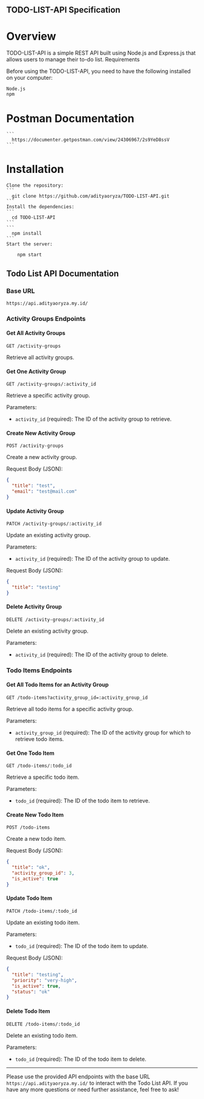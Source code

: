 ## TODO-LIST-API Specification

# Overview

TODO-LIST-API is a simple REST API built using Node.js and Express.js that allows users to manage their to-do list.
Requirements

Before using the TODO-LIST-API, you need to have the following installed on your computer:

    Node.js
    npm
# Postman Documentation
    ```
      https://documenter.getpostman.com/view/24306967/2s9YeD8ssV
    ```
# Installation

    Clone the repository:
    ```
      git clone https://github.com/adityaoryza/TODO-LIST-API.git
    ```
    Install the dependencies:
    ```
      cd TODO-LIST-API
    ```
    ```
      npm install
    ```
    Start the server:
  ```
      npm start
  ```        


## Todo List API Documentation

### Base URL

  ```
  https://api.adityaoryza.my.id/
  ```

### Activity Groups Endpoints

#### Get All Activity Groups

```
GET /activity-groups
```

Retrieve all activity groups.

#### Get One Activity Group

```
GET /activity-groups/:activity_id
```

Retrieve a specific activity group.

Parameters:

- `activity_id` (required): The ID of the activity group to retrieve.

#### Create New Activity Group

```
POST /activity-groups
```

Create a new activity group.

Request Body (JSON):

```json
{
  "title": "test",
  "email": "test@mail.com"
}
```

#### Update Activity Group

```
PATCH /activity-groups/:activity_id
```

Update an existing activity group.

Parameters:

- `activity_id` (required): The ID of the activity group to update.

Request Body (JSON):

```json
{
  "title": "testing"
}
```

#### Delete Activity Group

```
DELETE /activity-groups/:activity_id
```

Delete an existing activity group.

Parameters:

- `activity_id` (required): The ID of the activity group to delete.

### Todo Items Endpoints

#### Get All Todo Items for an Activity Group

```
GET /todo-items?activity_group_id=:activity_group_id
```

Retrieve all todo items for a specific activity group.

Parameters:

- `activity_group_id` (required): The ID of the activity group for which to retrieve todo items.

#### Get One Todo Item

```
GET /todo-items/:todo_id
```

Retrieve a specific todo item.

Parameters:

- `todo_id` (required): The ID of the todo item to retrieve.

#### Create New Todo Item

```
POST /todo-items
```

Create a new todo item.

Request Body (JSON):

```json
{
  "title": "ok",
  "activity_group_id": 3,
  "is_active": true
}
```

#### Update Todo Item

```
PATCH /todo-items/:todo_id
```

Update an existing todo item.

Parameters:

- `todo_id` (required): The ID of the todo item to update.

Request Body (JSON):

```json
{
  "title": "testing",
  "priority": "very-high",
  "is_active": true,
  "status": "ok"
}
```

#### Delete Todo Item

```
DELETE /todo-items/:todo_id
```

Delete an existing todo item.

Parameters:

- `todo_id` (required): The ID of the todo item to delete.

---

Please use the provided API endpoints with the base URL `https://api.adityaoryza.my.id/` to interact with the Todo List API. If you have any more questions or need further assistance, feel free to ask!
